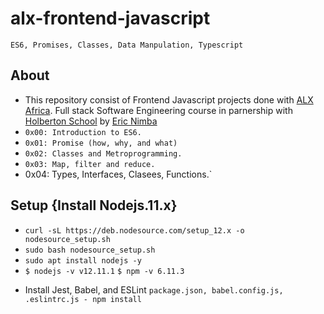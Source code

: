 # alx-frontend-javascript
`ES6, Promises, Classes, Data Manpulation, Typescript`
## About
* This repository consist of Frontend Javascript projects done with [ALX Africa](https://www.alxafrica.com/). Full stack Software Engineering course in parnership with [Holberton School](https://www.holbertonschool.com/) by [Eric Nimba](https://github.com/nimba005)
* `0x00: Introduction to ES6.`
* `0x01: Promise (how, why, and what)`
* `0x02: Classes and Metroprogramming.`
* `0x03: Map, filter and reduce.`
* 0x04: Types, Interfaces, Clasees, Functions.`
## Setup {Install Nodejs.11.x}
- `curl -sL https://deb.nodesource.com/setup_12.x -o nodesource_setup.sh`
- `sudo bash nodesource_setup.sh`
- `sudo apt install nodejs -y`
- `$ nodejs -v
v12.11.1`
`$ npm -v
6.11.3`
* Install Jest, Babel, and ESLint `package.json, babel.config.js, .eslintrc.js - npm install`